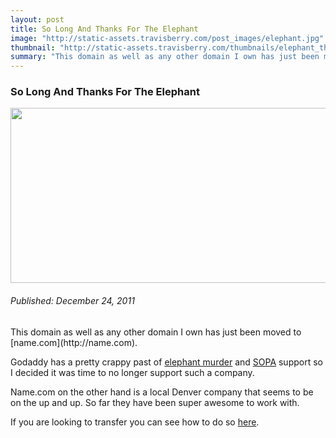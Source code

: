 ```yaml
--- 
layout: post
title: So Long And Thanks For The Elephant
image: "http://static-assets.travisberry.com/post_images/elephant.jpg"
thumbnail: "http://static-assets.travisberry.com/thumbnails/elephant_thumb.jpg"
summary: "This domain as well as any other domain I own has just been moved to name.com"
---
```

<article class="post clearfix">
  <h3>So Long And Thanks For The Elephant</h3>
  <a href="http://www.flickr.com/photos/29704226@N07/5681748116/" class="postImageLink"><img src="http://static-assets.travisberry.com/post_images/elephant.jpg" alt="" class="thumbnail alignleft" width=640 height=280 /></a>
  <h6>Published: December 24, 2011</h6>
This domain as well as any other domain I own has just been moved to [name.com](http://name.com).

Godaddy has a pretty crappy past of [elephant murder](http://mashable.com/2011/03/31/godaddy-ceo-elephant/) and [SOPA](http://vimeo.com/31100268) support so I decided it was time to no longer support such a company.

Name.com on the other hand is a local Denver company that seems to be on the up and up. So far they have been super awesome to work with.

If you are looking to transfer you can see how to do so [here](http://blog.name.com/2011/12/getting-on-our-sopa-box-and-saving-you-money/).




</article>
